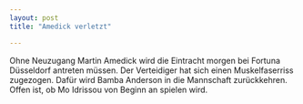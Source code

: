 ```yaml
---
layout: post
title: "Amedick verletzt"

---
```


Ohne Neuzugang Martin Amedick wird die Eintracht morgen bei Fortuna Düsseldorf antreten müssen. Der Verteidiger hat sich einen Muskelfaserriss zugezogen. Dafür wird Bamba Anderson in die Mannschaft zurückkehren. Offen ist, ob Mo Idrissou von Beginn an spielen wird.


